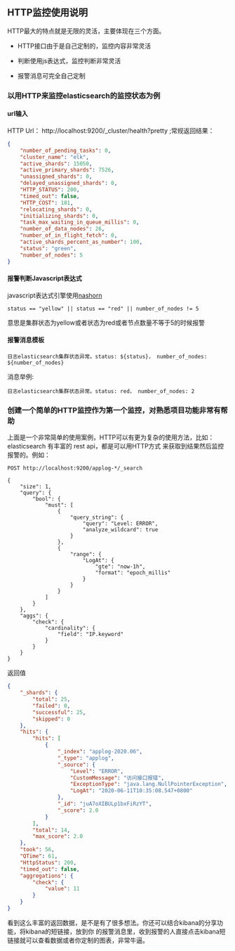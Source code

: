 ## HTTP监控使用说明

HTTP最大的特点就是无限的灵活，主要体现在三个方面。

* HTTP接口由于是自己定制的，监控内容非常灵活

* 判断使用js表达式，监控判断非常灵活

* 报警消息可完全自己定制

### 以用HTTP来监控elasticsearch的监控状态为例

#### url输入
HTTP Url： http://localhost:9200/_cluster/health?pretty ;常规返回结果：

```json
{
    "number_of_pending_tasks": 0,
    "cluster_name": "elk",
    "active_shards": 15050,
    "active_primary_shards": 7526,
    "unassigned_shards": 0,
    "delayed_unassigned_shards": 0,
    "HTTP_STATUS": 200,
    "timed_out": false,
    "HTTP_COST": 181,
    "relocating_shards": 0,
    "initializing_shards": 0,
    "task_max_waiting_in_queue_millis": 0,
    "number_of_data_nodes": 26,
    "number_of_in_flight_fetch": 0,
    "active_shards_percent_as_number": 100,
    "status": "green",
    "number_of_nodes": 5
}
```

#### 报警判断Javascript表达式

javascript表达式引擎使用<a href="https://www.runoob.com/java/java8-nashorn-javascript.html" target="_blank">nashorn</a>

```
status == "yellow" || status == "red" || number_of_nodes != 5
```
意思是集群状态为yellow或者状态为red或者节点数量不等于5的时候报警

#### 报警消息模板

```
日志elasticsearch集群状态异常。status: ${status}， number_of_nodes: ${number_of_nodes}
```

消息举例:

```
日志elasticsearch集群状态异常。status: red， number_of_nodes: 2
```

### 创建一个简单的HTTP监控作为第一个监控，对熟悉项目功能非常有帮助

上面是一个非常简单的使用案例，HTTP可以有更为复杂的使用方法，比如：elasticsearch 有丰富的 rest api，都是可以用HTTP方式
来获取到结果然后监控报警的。例如：

```
POST http://localhost:9200/applog-*/_search

{
	"size": 1,
	"query": {
		"bool": {
			"must": [
				{
					"query_string": {
						"query": "Level: ERROR",
						"analyze_wildcard": true
					}
				},
				{
					"range": {
						"LogAt": {
							"gte": "now-1h",
							"format": "epoch_millis"
						}
					}
				}
			]
		}
	},
	"aggs": {
		"check": {
			"cardinality": {
				"field": "IP.keyword"
			}
		}
	}
}
```

返回值

```json
{
	"_shards": {
		"total": 25,
		"failed": 0,
		"successful": 25,
		"skipped": 0
	},
	"hits": {
		"hits": [
			{
				"_index": "applog-2020.06",
				"_type": "applog",
				"_source": {
					"Level": "ERROR",
					"CustomMessage": "访问接口报错",
					"ExceptionType": "java.lang.NullPointerException",
					"LogAt": "2020-06-11T10:35:08.547+0800"
				},
				"_id": "juA7oXIBULp1bxFiRzYT",
				"_score": 2.0
			}
		],
		"total": 14,
		"max_score": 2.0
	},
	"took": 56,
	"QTime": 61,
	"HttpStatus": 200,
	"timed_out": false,
	"aggregations": {
		"check": {
			"value": 11
		}
	}
}
```

看到这么丰富的返回数据，是不是有了很多想法。你还可以结合kibana的分享功能，将kibana的短链接，放到你
的报警消息里，收到报警的人直接点击kibana短链接就可以查看数据或者你定制的图表，非常牛逼。

